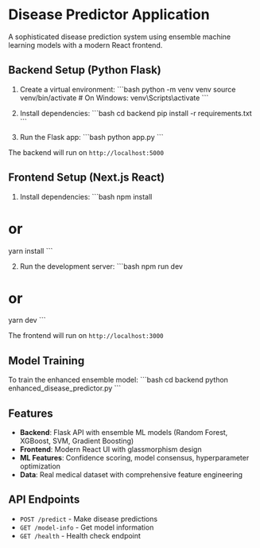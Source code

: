 # Disease Predictor Application

A sophisticated disease prediction system using ensemble machine learning models with a modern React frontend.

## Backend Setup (Python Flask)

1. Create a virtual environment:
\`\`\`bash
python -m venv venv
source venv/bin/activate  # On Windows: venv\Scripts\activate
\`\`\`

2. Install dependencies:
\`\`\`bash
cd backend
pip install -r requirements.txt
\`\`\`

3. Run the Flask app:
\`\`\`bash
python app.py
\`\`\`

The backend will run on `http://localhost:5000`

## Frontend Setup (Next.js React)

1. Install dependencies:
\`\`\`bash
npm install
# or
yarn install
\`\`\`

2. Run the development server:
\`\`\`bash
npm run dev
# or
yarn dev
\`\`\`

The frontend will run on `http://localhost:3000`

## Model Training

To train the enhanced ensemble model:
\`\`\`bash
cd backend
python enhanced_disease_predictor.py
\`\`\`

## Features

- **Backend**: Flask API with ensemble ML models (Random Forest, XGBoost, SVM, Gradient Boosting)
- **Frontend**: Modern React UI with glassmorphism design
- **ML Features**: Confidence scoring, model consensus, hyperparameter optimization
- **Data**: Real medical dataset with comprehensive feature engineering

## API Endpoints

- `POST /predict` - Make disease predictions
- `GET /model-info` - Get model information
- `GET /health` - Health check endpoint
